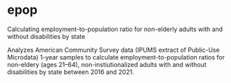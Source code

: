# epop
Calculating employment-to-population ratio for non-elderly adults with and without disabilities by state

Analyzes American Community Survey data (IPUMS extract of Public-Use Microdata) 1-year samples to calculate employment-to-population ratios for 
non-eldery (ages 21–64), non-instiutionalized adults with and without disabilities by state between 2016 and 2021.
